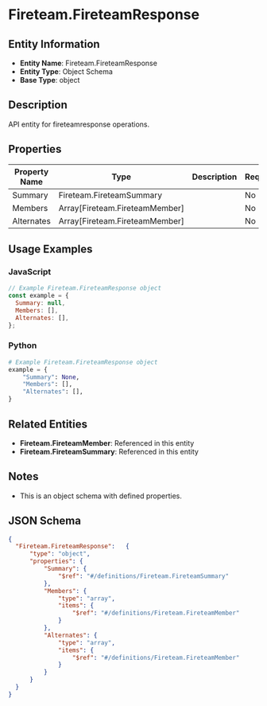 # Fireteam.FireteamResponse

## Entity Information
- **Entity Name**: Fireteam.FireteamResponse
- **Entity Type**: Object Schema
- **Base Type**: object

## Description
API entity for fireteamresponse operations.

## Properties

| Property Name | Type | Description | Required |
|---------------|------|-------------|----------|
| Summary | Fireteam.FireteamSummary |  | No |
| Members | Array[Fireteam.FireteamMember] |  | No |
| Alternates | Array[Fireteam.FireteamMember] |  | No |

## Usage Examples

### JavaScript
```javascript
// Example Fireteam.FireteamResponse object
const example = {
  Summary: null,
  Members: [],
  Alternates: [],
};
```

### Python
```python
# Example Fireteam.FireteamResponse object
example = {
    "Summary": None,
    "Members": [],
    "Alternates": [],
}
```

## Related Entities
- **Fireteam.FireteamMember**: Referenced in this entity
- **Fireteam.FireteamSummary**: Referenced in this entity

## Notes
- This is an object schema with defined properties.

## JSON Schema
```json
{
  "Fireteam.FireteamResponse":   {
      "type": "object",
      "properties": {
          "Summary": {
              "$ref": "#/definitions/Fireteam.FireteamSummary"
          },
          "Members": {
              "type": "array",
              "items": {
                  "$ref": "#/definitions/Fireteam.FireteamMember"
              }
          },
          "Alternates": {
              "type": "array",
              "items": {
                  "$ref": "#/definitions/Fireteam.FireteamMember"
              }
          }
      }
  }
}
```
